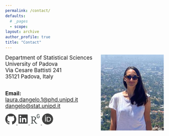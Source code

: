 ```yaml
---
permalink: /contact/
defaults:
  # _pages
  - scope:
layout: archive
author_profile: true
title: "Contact"
---
```

<style>
.custom-social img {
  text-decoration: none;
}
</style>

<style> 
img2 {
  display: block;
  margin-right: 40%;
}
</style> 


<div class="img2"> 
  <p><img src="../images/profile.jpg" width="200px" border="0px"
          style="float:right; right:60px; bottom:0px; border:none;"></p>
</div>


<font style="font-size:17px">
Department of Statistical Sciences <br>
University of Padova<br>
Via Cesare Battisti 241 <br>
35121 Padova, Italy<br>

<br>

<b>Email:</b> <br>
laura.dangelo.1@phd.unipd.it <br>
dangelo@stat.unipd.it
</font>
<br>

<div class="custom-social">
<a href="https://github.com/laura-dangelo"> 
<img src="../images/github_gray.png" alt="i" style="width:35px; border=0;">
</a> 
<a href="https://www.linkedin.com/in/laura-dangelo/"> 
<img src="../images/linkedin_gray.png" alt="i" style="width:35px; border=0;">
</a> 
<a href="https://www.researchgate.net/profile/Laura_Dangelo"> 
<img src="../images/rg_gray.png" alt="i" style="width:35px; border=0;">
</a> 
<a href="https://orcid.org/0000-0001-5034-7414"> 
<img src="../images/orcid_gray.png" alt="i" style="width:35px; border=0;">
</a> 
</div>

